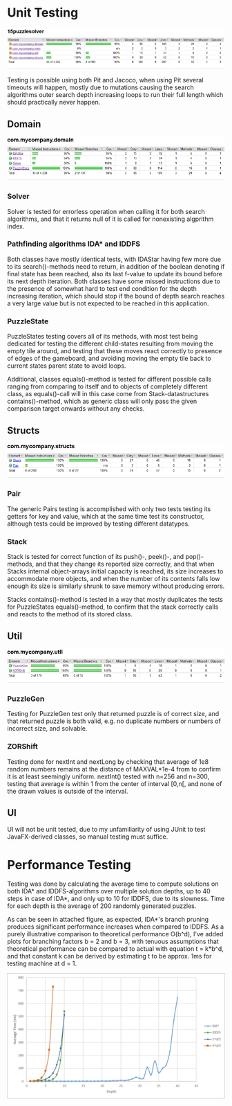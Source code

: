 Unit Testing
============

![Domain testing coverage](https://github.com/MLumme/15PuzzleSolver/blob/master/15puzzlesolver/Docs/Diagrams/15puzzlesolver.png)

Testing is possible using both Pit and Jacoco, when using Pit several timeouts will happen, mostly due to mutations causing the search algorithms outer search depth increasing loops to run their full length which should practically never happen.

Domain
------

![Domain testing coverage](https://github.com/MLumme/15PuzzleSolver/blob/master/15puzzlesolver/Docs/Diagrams/domain.png)

### Solver

Solver is tested for errorless operation when calling it for both search algorithms, and that it returns null of it is called for nonexisting algprithm index. 

### Pathfinding algorithms IDA* and IDDFS

Both classes have mostly identical tests, with IDAStar having few more due to its search()-methods need to return, in addition of the boolean denoting if final state has been reached, also its last f-value to update its bound before its next depth iteration. Both classes have some missed instructions due to the presence of somewhat hard to test end condition for the depth increasing iteration, which should stop if the bound of depth search reaches a very large value but is not expected to be reached in this application.

### PuzzleState

PuzzleStates testing covers all of its methods, with most test being dedicated for testing the different child-states resulting from moving the empty tile around, and testing that these moves react correctly to presence of edges of the gameboard, and avoiding moving the empty tile back to current states parent state to avoid loops.

Additional, classes equals()-method is tested for different possible calls ranging from comparing to itself and to objects of completely different class, as equals()-call will in this case come from Stack-datastructures contains()-method, which as generic class will only pass the given comparison target onwards without any checks.

Structs
-------

![Structs testing coverage](https://github.com/MLumme/15PuzzleSolver/blob/master/15puzzlesolver/Docs/Diagrams/structs.png)

### Pair


The generic Pairs testing is accomplished with only two tests testing its getters for key and value, which at the same time test its constructor, although tests could be improved by testing different datatypes.

### Stack

Stack is tested for correct function of its push()-, peek()-, and pop()-methods, and that they change its reported size correctly, and that when Stacks internal object-arrays initial capacity is reached, its size increases to accommodate more objects, and when the number of its contents falls low enough its size is similarly shrunk to save memory without producing errors.

Stacks contains()-method is tested in a way that mostly duplicates the tests for PuzzleStates equals()-method, to confirm that the stack correctly calls and reacts to the method of its stored class.

Util
----

![Util testing coverage](https://github.com/MLumme/15PuzzleSolver/blob/master/15puzzlesolver/Docs/Diagrams/util.png)

### PuzzleGen

Testing for PuzzleGen test only that returned puzzle is of correct size, and that returned puzzle is both valid, e.g. no duplicate numbers or numbers of incorrect size, and solvable.

### ZORShift

Testing done for nextInt and nextLong by checking that average of 1e8 random numbers remains at the distance of MAXVAL*1e-4 from to confirm it is at least seemingly uniform. nextInt() tested with n=256 and n=300, testing that average is within 1 from the center of interval [0,n[, and none of the drawn values is outside of the interval.

UI
--

UI will not be unit tested, due to my unfamiliarity of using JUnit to test JavaFX-derived classes, so manual testing must suffice.

Performance Testing
===================

Testing was done by calculating the average time to compute solutions on both IDA* and IDDFS-algorithms over multiple solution depths, up to 40 steps in case of IDA*, and only up to 10 for IDDFS, due to its slowness. Time for each depth is the average of 200 randomly generated puzzles.

As can be seen in attached figure, as expected, IDA*'s branch pruning produces significant performance increases when compared to IDDFS. As a purely illustrative comparison to theoretical performance O(b^d), I've added plots for branching factors b = 2 and b = 3, with tenuous assumptions that theoretical performance can be compared to actual with equation t = k*b^d, and that constant k can be derived by estimating t to be approx. 1ms for testing machine at d = 1.

![Performance testing](https://github.com/MLumme/15PuzzleSolver/blob/master/15puzzlesolver/Docs/Diagrams/Performances.png)
